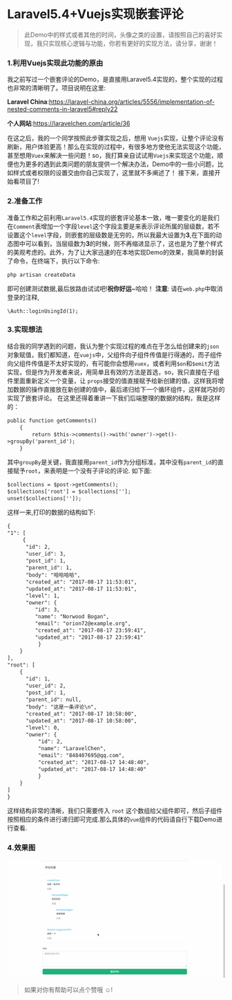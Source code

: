 # Laravel5.4+Vuejs实现嵌套评论
> 此Demo中的样式或者其他的时间，头像之类的设置，请按照自己的喜好实现，我只实现核心逻辑与功能，你若有更好的实现方法，请分享，谢谢！

### 1.利用Vuejs实现此功能的原由
我之前写过一个嵌套评论的Demo，是直接用Laravel5.4实现的，整个实现的过程也非常的清晰明了。项目说明在这里:

**Laravel China**:https://laravel-china.org/articles/5556/implementation-of-nested-comments-in-laravel5#reply22

**个人网站**:https://laravelchen.com/article/36

 在这之后，我的一个同学按照此步骤实现之后，想用 ```Vuejs```实现，让整个评论没有刷新，用户体验更高！那么在实现的过程中，有很多地方使他无法实现这个功能，甚至想用```Vuex```来解决一些问题！so，我打算亲自试试用```Vuejs```来实现这个功能，顺便也为更多的遇到此类问题的朋友提供一个解决办法，Demo中的一些小问题，比如样式或者权限的设置交由你自己实现了，这里就不多阐述了！
接下来，直接开始看项目了!

### 2.准备工作
准备工作和之前利用```Laravel5.4```实现的嵌套评论基本一致，唯一要变化的是我们在```Comment```表增加一个字段```level```这个字段主要是来表示评论所属的层级数，若不设置这个```level```字段，则嵌套的层级数是无穷的，所以我最大设置为**3**,在下面的动态图中可以看到，当层级数为**3**的时候，则不再缩进显示了，这也是为了整个样式的美观考虑的。此外，为了让大家迅速的在本地实现Demo的效果，我简单的封装了命令，在终端下，执行以下命令:
```
php artisan createData
```
即可创建测试数据,最后放路由试试吧!**祝你好运**~哈哈！
**注意**:
请在```web.php```中取消登录的注释,
```
\Auth::loginUsingId(1);
```

### 3.实现想法
结合我的同学遇到的问题，我认为整个实现过程的难点在于怎么给创建来的```json```对象赋值，我们都知道，在```vuejs```中，父组件向子组件传值是行得通的，而子组件向父组件传值是不太好实现的，有可能你会想用```vuex```，或者利用```$on```和```$emit```方法实现，但是作为开发者来说，用简单且有效的方法是首选，so，我只直接在子组件里面重新定义一个变量，让 ```props```接受的值直接赋予给新创建的值，这样我将增加数据的操作直接放在新创建的值中，最后递归给下一个循环组件，这样就巧妙的实现了嵌套评论。
在这里还得着重讲一下我们后端整理的数据的结构，我是这样的：
```
public function getComments()
    {
        return $this->comments()->with('owner')->get()->groupBy('parent_id');
    }
```
其中```groupBy```是关键，我直接用```parent_id```作为分组标准，其中没有```parent_id```的直接赋予```root```，来表明是一个没有子评论的评论.
如下面:
```
$collections = $post->getComments();
$collections['root'] = $collections[''];
unset($collections['']);
```
这样一来,打印的数据的结构如下:
```
{
"1": [
	 {
	  "id": 2,
	  "user_id": 3,
	  "post_id": 1,
	  "parent_id": 1,
	  "body": "哈哈哈哈",
	  "created_at": "2017-08-17 11:53:01",
	  "updated_at": "2017-08-17 11:53:01",
	  "level": 1,
	  "owner": {
		 "id": 3,
		 "name": "Norwood Bogan",
		 "email": "orion72@example.org",
		 "created_at": "2017-08-17 23:59:41",
		 "updated_at": "2017-08-17 23:59:41"
		  }
	}
],
"root": [
	{
	  "id": 1,
	  "user_id": 2,
	  "post_id": 1,
	  "parent_id": null,
	  "body": "这是一条评论\n",
	  "created_at": "2017-08-17 10:58:00",
	  "updated_at": "2017-08-17 10:58:00",
	  "level": 0,
	  "owner": {
		  "id": 2,
		  "name": "LaravelChen",
		  "email": "848407695@qq.com",
		  "created_at": "2017-08-17 14:48:40",
		  "updated_at": "2017-08-17 14:48:40"
	      }
	}
]
}
```
这样结构非常的清晰，我们只需要传入 ```root``` 这个数组给父组件即可，然后子组件按照相应的条件进行递归即可完成.那么具体的```vue```组件的代码请自行下载Demo进行查看.

### 4.效果图
![image](https://github.com/LaravelChen/laravel-comment/raw/master/public/images/laravel-comment.gif)

> 如果对你有帮助可以点个赞哦 ☺!


